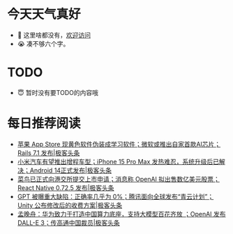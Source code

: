 # 今天天气真好
- 👋 这里啥都没有，[欢迎访问](https://zhangfeng-ola.github.io/)
- 😭 凑不够六个字。
<!---
- 👀 I’m interested in ...
- 🌱 I’m currently learning ...
- 💞️ I’m looking to collaborate on ...
- 📫 How to reach me ...
- 😇 I'm doing something ...

--->

# TODO 
- 😇 暂时没有要TODO的内容哦

<!---
zhangfeng-ola/zhangfeng-ola is a ✨ special ✨ repository because its `README.md` (this file) appears on your GitHub profile.
You can click the Preview link to take a look at your changes.
--->

# 每日推荐阅读
<!-- BLOG-POST-LIST:START -->
- [苹果 App Store 现黄色软件伪装成学习软件；微软或推出自家首款AI芯片；Rails 7.1 发布|极客头条](https://blog.csdn.net/weixin_39786569/article/details/133669815)
- [小米汽车有望推出增程车型；iPhone 15 Pro Max 发热难忍，系统升级后已解决；Android 14正式发布|极客头条](https://blog.csdn.net/weixin_39786569/article/details/133632619)
- [菜鸟已正式向港交所提交上市申请；消息称 OpenAI 拟出售数亿美元股票；React Native 0.72.5 发布|极客头条](https://blog.csdn.net/weixin_39786569/article/details/133341037)
- [GPT 被曝重大缺陷：正确率几乎为 0%；腾讯面向全球发布“青云计划”；Unity 公布修改后的收费方案|极客头条](https://blog.csdn.net/weixin_39786569/article/details/133266605)
- [孟晚舟：华为致力于打造中国算力底座，支持大模型百花齐放 ；OpenAI 发布 DALL-E 3；传高通中国裁员|极客头条](https://blog.csdn.net/weixin_39786569/article/details/133123865)
<!-- BLOG-POST-LIST:END -->
